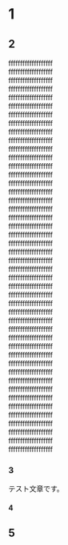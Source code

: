 # 1

## 2

fffffffffffffffffff  
fffffffffffffffffff  
fffffffffffffffffff  
fffffffffffffffffff  
fffffffffffffffffff  
fffffffffffffffffff  
fffffffffffffffffff  
fffffffffffffffffff  
fffffffffffffffffff  
fffffffffffffffffff  
fffffffffffffffffff  
fffffffffffffffffff  
fffffffffffffffffff  
fffffffffffffffffff  
fffffffffffffffffff  
fffffffffffffffffff  
fffffffffffffffffff  
fffffffffffffffffff  
fffffffffffffffffff  
fffffffffffffffffff  
fffffffffffffffffff  
fffffffffffffffffff  
fffffffffffffffffff  
fffffffffffffffffff  
fffffffffffffffffff  
fffffffffffffffffff  
fffffffffffffffffff  
fffffffffffffffffff  
fffffffffffffffffff  
fffffffffffffffffff  
fffffffffffffffffff  
fffffffffffffffffff  
fffffffffffffffffff  
fffffffffffffffffff  
fffffffffffffffffff  
fffffffffffffffffff  
fffffffffffffffffff  
fffffffffffffffffff  
fffffffffffffffffff  
fffffffffffffffffff  
fffffffffffffffffff  
fffffffffffffffffff  
fffffffffffffffffff  
fffffffffffffffffff  
fffffffffffffffffff  
fffffffffffffffffff  


### 3

テスト文章です。

#### 4

## 5